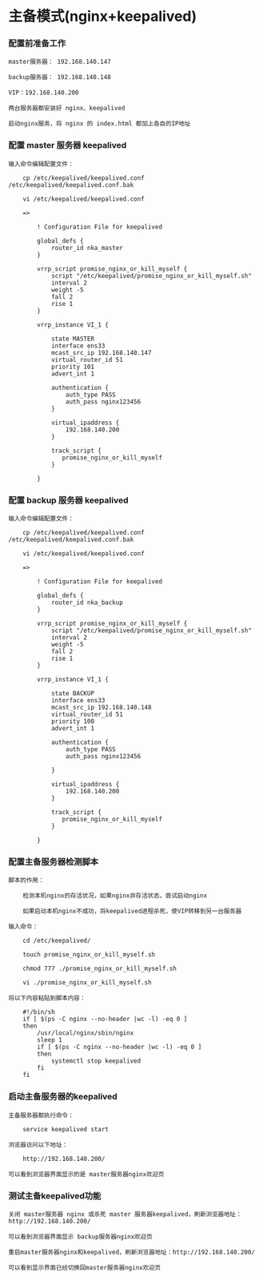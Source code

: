 
# 主备模式(nginx+keepalived)

### 配置前准备工作
	
	master服务器： 192.168.140.147
	
	backup服务器： 192.168.140.148
	
	VIP：192.168.140.200
	
	两台服务器都安装好 nginx、keepalived
	
	启动nginx服务，将 nginx 的 index.html 都加上各自的IP地址
	
### 配置 master 服务器 keepalived
	
	输入命令编辑配置文件：
		
		cp /etc/keepalived/keepalived.conf /etc/keepalived/keepalived.conf.bak
		
		vi /etc/keepalived/keepalived.conf
		
		=>
		
			! Configuration File for keepalived
			
			global_defs {
			    router_id nka_master
			}
			
			vrrp_script promise_nginx_or_kill_myself {
			    script "/etc/keepalived/promise_nginx_or_kill_myself.sh"
			    interval 2
			    weight -5
			    fall 2
			    rise 1
			}
			
			vrrp_instance VI_1 {
			
			    state MASTER
			    interface ens33
			    mcast_src_ip 192.168.140.147
			    virtual_router_id 51
			    priority 101
			    advert_int 1  
			
			    authentication {
			        auth_type PASS
			        auth_pass nginx123456
			    }
			
			    virtual_ipaddress {
			        192.168.140.200
			    }
			
			    track_script {
			       promise_nginx_or_kill_myself
			    }
			
			}
	
### 配置 backup 服务器 keepalived
		
	输入命令编辑配置文件：
		
		cp /etc/keepalived/keepalived.conf /etc/keepalived/keepalived.conf.bak
		
		vi /etc/keepalived/keepalived.conf
		
		=>
			
			! Configuration File for keepalived
			
			global_defs {
			    router_id nka_backup
			}
			
			vrrp_script promise_nginx_or_kill_myself {
			    script "/etc/keepalived/promise_nginx_or_kill_myself.sh"
			    interval 2
			    weight -5
			    fall 2
			    rise 1
			}
			
			vrrp_instance VI_1 {
				
			    state BACKUP
			    interface ens33
			    mcast_src_ip 192.168.140.148
			    virtual_router_id 51
			    priority 100
			    advert_int 1  
				
			    authentication {
			        auth_type PASS
			        auth_pass nginx123456
			
			    }
				
			    virtual_ipaddress {
			        192.168.140.200
			    }
				
			    track_script {
			       promise_nginx_or_kill_myself
			    }
			
			}
	
### 配置主备服务器检测脚本
	
	脚本的作用：
	
		检测本机nginx的存活状况，如果nginx非存活状态，尝试启动nginx
		
		如果启动本机nginx不成功，将keepalived进程杀死，使VIP转移到另一台服务器
	
	输入命令：
	
		cd /etc/keepalived/
		
		touch promise_nginx_or_kill_myself.sh
		
		chmod 777 ./promise_nginx_or_kill_myself.sh
		
		vi ./promise_nginx_or_kill_myself.sh
	
	将以下内容粘贴到脚本内容：
	
		#!/bin/sh
		if [ $(ps -C nginx --no-header |wc -l) -eq 0 ]
		then
			/usr/local/nginx/sbin/nginx
			sleep 1
			if [ $(ps -C nginx --no-header |wc -l) -eq 0 ]
			then
				systemctl stop keepalived
			fi
		fi
		
### 启动主备服务器的keepalived
	
	主备服务器都执行命令：
	
		service keepalived start
	
	浏览器访问以下地址：
	
		http://192.168.140.200/
	
	可以看到浏览器界面显示的是 master服务器nginx欢迎页
	
### 测试主备keepalived功能
	
	关闭 master服务器 nginx 或杀死 master 服务器keepalived，刷新浏览器地址：http://192.168.140.200/
	
	可以看到浏览器界面显示 backup服务器nginx欢迎页
	
	重启master服务器nginx和keepalived，刷新浏览器地址：http://192.168.140.200/
	
	可以看到显示界面已经切换回master服务器nginx欢迎页


